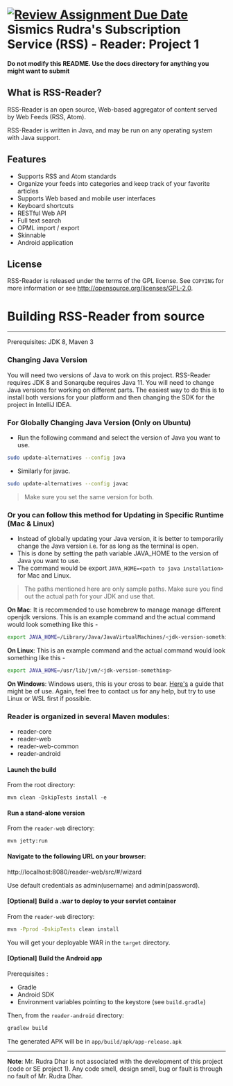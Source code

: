 [![Review Assignment Due Date](https://classroom.github.com/assets/deadline-readme-button-22041afd0340ce965d47ae6ef1cefeee28c7c493a6346c4f15d667ab976d596c.svg)](https://classroom.github.com/a/51CAWZT5)
Sismics Rudra's Subscription Service (RSS) - Reader: Project 1
==============

**Do not modify this README. Use the docs directory for anything you might want to submit**

What is RSS-Reader?
---------------

RSS-Reader is an open source, Web-based aggregator of content served by Web Feeds (RSS, Atom).

RSS-Reader is written in Java, and may be run on any operating system with Java support.

Features
--------

- Supports RSS and Atom standards
- Organize your feeds into categories and keep track of your favorite articles
- Supports Web based and mobile user interfaces
- Keyboard shortcuts
- RESTful Web API
- Full text search
- OPML import / export
- Skinnable
- Android application

License
-------

RSS-Reader is released under the terms of the GPL license. See `COPYING` for more
information or see <http://opensource.org/licenses/GPL-2.0>.

<!-- How to run
------------------------------------

RSS-Reader is packaged in several convenient formats. You can download an installer for your system on the [Download Page](https://www.sismics.com/reader/#!/download).

If you use Docker, you can try Reader easily with the following command :

    docker-compose -p reader -f reader-distribution-docker/docker-compose.yml up -->

# Building RSS-Reader from source
------------------------------------

Prerequisites: JDK 8, Maven 3

### Changing Java Version
You will need two versions of Java to work on this project. RSS-Reader requires JDK 8 and Sonarqube requires Java 11. You will need to change Java versions for working on different parts. The easiest way to do this is to install both versions for your platform and then changing the SDK for the project in IntelliJ IDEA. 

### For Globally Changing Java Version (Only on Ubuntu)
* Run the following command and select the version of Java you want to use.

```bash
sudo update-alternatives --config java
```
* Similarly for javac.

```bash
sudo update-alternatives --config javac
```
> Make sure you set the same version for both.

### Or you can follow this method for Updating in Specific Runtime (Mac & Linux)
* Instead of globally updating your Java version, it is better to temporarily change the Java version i.e. for as long as the terminal is open.
* This is done by setting the path variable JAVA_HOME to the version of Java you want to use.
* The command would be export `JAVA_HOME=<path to java installation>` for Mac and Linux.

> The paths mentioned here are only sample paths. Make sure you find out the actual path for your JDK and use that.

**On Mac**:
It is recommended to use homebrew to manage manage different openjdk versions. This is an example command and the actual command would look something like this -

```bash 
export JAVA_HOME=/Library/Java/JavaVirtualMachines/<jdk-version-something>/Contents/Home/
```

**On Linux**:
This is an example command and the actual command would look something like this -

```bash 
export JAVA_HOME=/usr/lib/jvm/<jdk-version-something>
```

**On Windows**:
Windows users, this is your cross to bear. [Here's](https://confluence.atlassian.com/doc/setting-the-java_home-variable-in-windows-8895.html) a guide that might be of use. Again, feel free to contact us for any help, but try to use Linux or WSL first if possible. 

### Reader is organized in several Maven modules:

  - reader-core
  - reader-web
  - reader-web-common
  - reader-android

<!-- First off, clone the repository: `git clone git@github.com:Meghanatedla/RSS-Reader.git` or download the sources from GitHub. -->

#### Launch the build

From the root directory:

    mvn clean -DskipTests install -e

#### Run a stand-alone version

From the `reader-web` directory:

    mvn jetty:run

#### Navigate to the following URL on your browser:

http://localhost:8080/reader-web/src/#/wizard

Use default credentials as admin(username) and admin(password).

#### [Optional] Build a .war to deploy to your servlet container

From the `reader-web` directory:

```bash
mvn -Pprod -DskipTests clean install
```

You will get your deployable WAR in the `target` directory.

#### [Optional] Build the Android app

Prerequisites :
  - Gradle
  - Android SDK
  - Environment variables pointing to the keystore (see `build.gradle`)

Then, from the `reader-android` directory:

```bash 
gradlew build
```
    
The generated APK will be in `app/build/apk/app-release.apk`

---
**Note**: Mr. Rudra Dhar is not associated with the development of this project (code or SE project 1). Any code smell, design smell, bug or fault is through no fault of Mr. Rudra Dhar.
